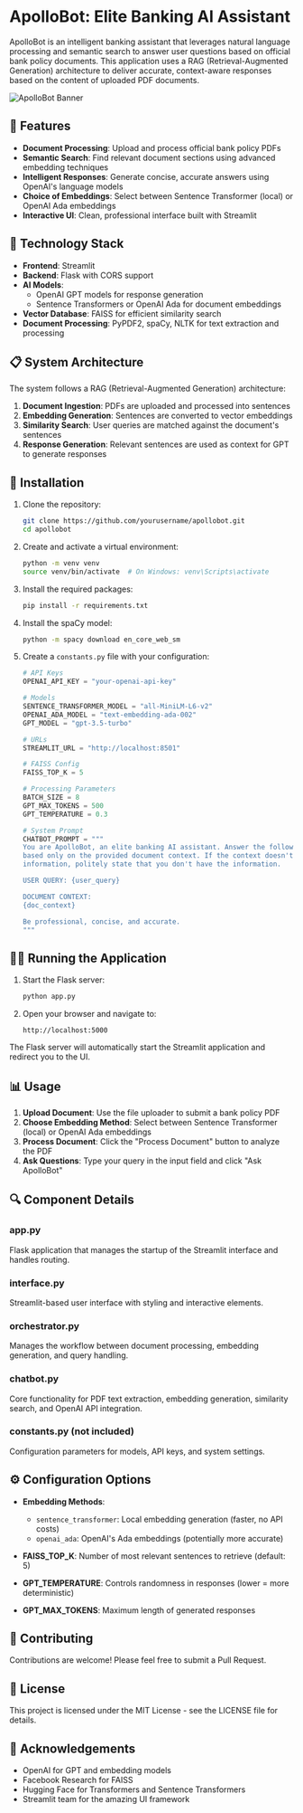 # ApolloBot: Elite Banking AI Assistant

ApolloBot is an intelligent banking assistant that leverages natural language processing and semantic search to answer user questions based on official bank policy documents. This application uses a RAG (Retrieval-Augmented Generation) architecture to deliver accurate, context-aware responses based on the content of uploaded PDF documents.

![ApolloBot Banner](https://via.placeholder.com/800x200?text=ApolloBot+Elite+Banking+AI)

## 🌟 Features

- **Document Processing**: Upload and process official bank policy PDFs
- **Semantic Search**: Find relevant document sections using advanced embedding techniques
- **Intelligent Responses**: Generate concise, accurate answers using OpenAI's language models
- **Choice of Embeddings**: Select between Sentence Transformer (local) or OpenAI Ada embeddings
- **Interactive UI**: Clean, professional interface built with Streamlit

## 🔧 Technology Stack

- **Frontend**: Streamlit
- **Backend**: Flask with CORS support
- **AI Models**:
  - OpenAI GPT models for response generation
  - Sentence Transformers or OpenAI Ada for document embeddings
- **Vector Database**: FAISS for efficient similarity search
- **Document Processing**: PyPDF2, spaCy, NLTK for text extraction and processing

## 📋 System Architecture

The system follows a RAG (Retrieval-Augmented Generation) architecture:

1. **Document Ingestion**: PDFs are uploaded and processed into sentences
2. **Embedding Generation**: Sentences are converted to vector embeddings
3. **Similarity Search**: User queries are matched against the document's sentences
4. **Response Generation**: Relevant sentences are used as context for GPT to generate responses

## 🚀 Installation

1. Clone the repository:
   ```bash
   git clone https://github.com/yourusername/apollobot.git
   cd apollobot
   ```

2. Create and activate a virtual environment:
   ```bash
   python -m venv venv
   source venv/bin/activate  # On Windows: venv\Scripts\activate
   ```

3. Install the required packages:
   ```bash
   pip install -r requirements.txt
   ```

4. Install the spaCy model:
   ```bash
   python -m spacy download en_core_web_sm
   ```

5. Create a `constants.py` file with your configuration:
   ```python
   # API Keys
   OPENAI_API_KEY = "your-openai-api-key"
   
   # Models
   SENTENCE_TRANSFORMER_MODEL = "all-MiniLM-L6-v2"
   OPENAI_ADA_MODEL = "text-embedding-ada-002"
   GPT_MODEL = "gpt-3.5-turbo"
   
   # URLs
   STREAMLIT_URL = "http://localhost:8501"
   
   # FAISS Config
   FAISS_TOP_K = 5
   
   # Processing Parameters
   BATCH_SIZE = 8
   GPT_MAX_TOKENS = 500
   GPT_TEMPERATURE = 0.3
   
   # System Prompt
   CHATBOT_PROMPT = """
   You are ApolloBot, an elite banking AI assistant. Answer the following user query 
   based only on the provided document context. If the context doesn't contain relevant 
   information, politely state that you don't have the information.
   
   USER QUERY: {user_query}
   
   DOCUMENT CONTEXT:
   {doc_context}
   
   Be professional, concise, and accurate.
   """
   ```

## 🏃‍♂️ Running the Application

1. Start the Flask server:
   ```bash
   python app.py
   ```

2. Open your browser and navigate to:
   ```
   http://localhost:5000
   ```

The Flask server will automatically start the Streamlit application and redirect you to the UI.

## 📊 Usage

1. **Upload Document**: Use the file uploader to submit a bank policy PDF
2. **Choose Embedding Method**: Select between Sentence Transformer (local) or OpenAI Ada embeddings
3. **Process Document**: Click the "Process Document" button to analyze the PDF
4. **Ask Questions**: Type your query in the input field and click "Ask ApolloBot"

## 🔍 Component Details

### app.py
Flask application that manages the startup of the Streamlit interface and handles routing.

### interface.py
Streamlit-based user interface with styling and interactive elements.

### orchestrator.py
Manages the workflow between document processing, embedding generation, and query handling.

### chatbot.py
Core functionality for PDF text extraction, embedding generation, similarity search, and OpenAI API integration.

### constants.py (not included)
Configuration parameters for models, API keys, and system settings.

## ⚙️ Configuration Options

- **Embedding Methods**:
  - `sentence_transformer`: Local embedding generation (faster, no API costs)
  - `openai_ada`: OpenAI's Ada embeddings (potentially more accurate)

- **FAISS_TOP_K**: Number of most relevant sentences to retrieve (default: 5)
- **GPT_TEMPERATURE**: Controls randomness in responses (lower = more deterministic)
- **GPT_MAX_TOKENS**: Maximum length of generated responses

## 🤝 Contributing

Contributions are welcome! Please feel free to submit a Pull Request.

## 📄 License

This project is licensed under the MIT License - see the LICENSE file for details.

## 🙏 Acknowledgements

- OpenAI for GPT and embedding models
- Facebook Research for FAISS
- Hugging Face for Transformers and Sentence Transformers
- Streamlit team for the amazing UI framework
